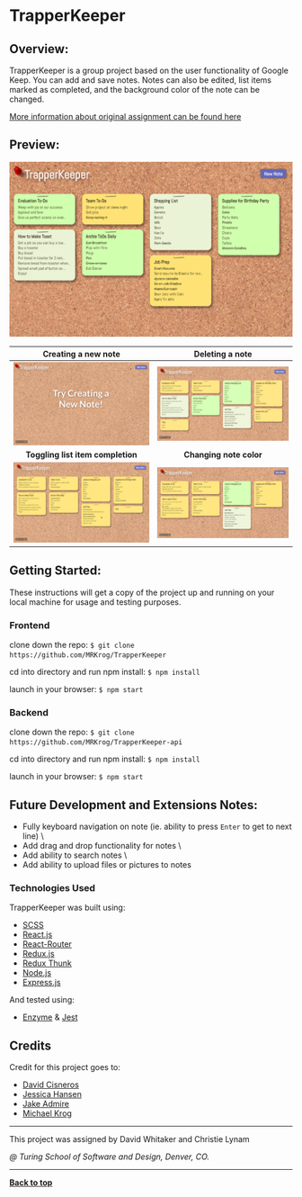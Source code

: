 # TrapperKeeper

## Overview:

TrapperKeeper is a group project based on the user functionality of Google Keep. You can add and save notes. Notes can also be edited, list items marked as completed, and the background color of the note can be changed. 

[More information about original assignment can be found here](http://frontend.turing.io/projects/trapper-keeper.html)

## Preview:

<img src="src/media/TrapperKeeper.png" alt="TrapperKeeper screenshot">

Creating a new note             |  Deleting a note
:-------------------------:|:-------------------------:
<img src="src/media/createNote.gif" alt="creating new note">  |  <img src="src/media/deleteList.gif" alt="deleting a note">
**Toggling list item completion**             |  **Changing note color**
<img src="src/media/toggleComplete.gif" alt="marking list item as completed">  |  <img src="src/media/toggleColor.gif" alt="changing color of note">

## Getting Started:

These instructions will get a copy of the project up and running on your local machine for usage and testing purposes.

### Frontend
clone down the repo: ```$ git clone https://github.com/MRKrog/TrapperKeeper```

cd into directory and run npm install: ```$ npm install```

launch in your browser: ```$ npm start ```

### Backend
clone down the repo: ```$ git clone https://github.com/MRKrog/TrapperKeeper-api```

cd into directory and run npm install: ``` $ npm install ```

launch in your browser: ``` $ npm start ```

## Future Development and Extensions Notes:

- Fully keyboard navigation on note (ie. ability to press `Enter` to get to next line) \
- Add drag and drop functionality for notes \
- Add ability to search notes \
- Add ability to upload files or pictures to notes

### Technologies Used
TrapperKeeper was built using: 
- [SCSS](https://sass-lang.com/)
- [React.js](https://reactjs.org/)
- [React-Router](https://reacttraining.com/react-router/)
- [Redux.js](https://redux.js.org/)
- [Redux Thunk](https://github.com/reduxjs/redux-thunk)
- [Node.js](https://nodejs.org/en/)
- [Express.js](https://expressjs.com/)

And tested using:
- [Enzyme](https://airbnb.io/enzyme/) & [Jest](https://airbnb.io/enzyme/docs/guides/jest.html)

## Credits
Credit for this project goes to: 
- [David Cisneros](https://github.com/DevelopingDavid)
- [Jessica Hansen](https://github.com/jessicalyn)
- [Jake Admire](https://github.com/JakeAdmire)
- [Michael Krog](https://github.com/MRKrog)

---
This project was assigned by David Whitaker and Christie Lynam 

*@ Turing School of Software and Design, Denver, CO.*

---
**[Back to top](https://github.com/MRKrog/TrapperKeeper/blob/master/README.md#trapperkeeper)**
